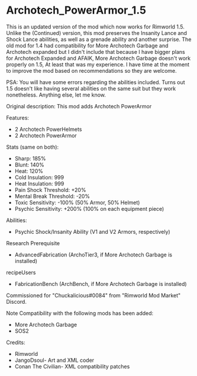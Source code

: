 # Archotech_PowerArmor_1.5
This is an updated version of the mod which now works for Rimworld 1.5. Unlike the (Continued) version, this mod preserves the Insanity Lance and Shock Lance abilities, as well as a grenade ability and another surprise.
The old mod for 1.4 had compatibility for More Archotech Garbage and Archotech expanded but I didn't include that because I have bigger plans for Archotech Expanded and AFAIK, More Archotech Garbage doesn't work properly on 1.5, At least that was my experience. I have time at the moment to improve the mod based on recommendations so they are welcome.

PSA: You will have some errors regarding the abilities included. Turns out 1.5 doesn't like having several abilities on the same suit but they work nonetheless. Anything else, let me know.

Original description:
This mod adds Archotech PowerArmor

Features:
- 2 Archotech PowerHelmets
- 2 Archotech PowerArmor

Stats (same on both):
- Sharp: 185%
- Blunt: 140%
- Heat: 120%
- Cold Insulation: 999
- Heat Insulation: 999
- Pain Shock Threshold: +20%
- Mental Break Threshold: -20%
- Toxic Sensitivity: -100% (50% Armor, 50% Helmet)
- Psychic Sensitivity: +200% (100% on each equipment piece)

Abilities:
- Psychic Shock/Insanity Ability (V1 and V2 Armors, respectively)

Research Prerequisite
- AdvancedFabrication (ArchoTier3, if More Archotech Garbage is installed)

recipeUsers
- FabricationBench (ArchBench, if More Archotech Garbage is installed)

Commissioned for "Chuckalicious#0084" from "Rimworld Mod Market" Discord.

Note
Compatibility with the following mods has been added:
- More Archotech Garbage
- SOS2

Credits:
- Rimworld
- JangoDsoul- Art and XML coder
- Conan The Civilian- XML compatibility patches
